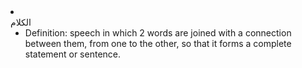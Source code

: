 <li class="col 8"><div class="nodecontent">الكلام</div>
		<ul class="subexp">
	<li class="basic"><div class="nodecontent">Definition: speech in which 2 words are joined with a connection between them, from one to the other, so that it forms a complete statement or sentence.</div></li></ul></li>